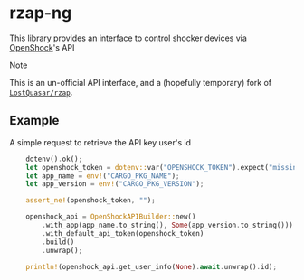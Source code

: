 # rzap-ng

This library provides an interface to control shocker devices via [OpenShock](http://openshock.org)'s API

> [!NOTE]
> This is an un-official API interface, and a (hopefully temporary) fork of
> [`LostQuasar/rzap`].

[`LostQuasar/rzap`]: https://github.com/LostQuasar/rzap

## Example

A simple request to retrieve the API key user's id

```rs
    dotenv().ok();
    let openshock_token = dotenv::var("OPENSHOCK_TOKEN").expect("missing OPENSHOCK_TOKEN");
    let app_name = env!("CARGO_PKG_NAME");
    let app_version = env!("CARGO_PKG_VERSION");

    assert_ne!(openshock_token, "");

    openshock_api = OpenShockAPIBuilder::new()
        .with_app(app_name.to_string(), Some(app_version.to_string()))
        .with_default_api_token(openshock_token)
        .build()
        .unwrap();

    println!(openshock_api.get_user_info(None).await.unwrap().id);
```

